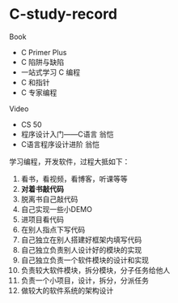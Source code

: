 # C-study-record

Book

- C Primer Plus
- C 陷阱与缺陷
- 一站式学习 C 编程
- C 和指针
- C 专家编程

Video

- CS 50
- 程序设计入门——C语言 翁恺
- C语言程序设计进阶 翁恺



学习编程，开发软件，过程大抵如下：

1. 看书，看视频，看博客，听课等等
2. **对着书敲代码** 
3. 脱离书自己敲代码
4. 自己实现一些小DEMO
5. 进项目看代码
6. 在别人指点下写代码
7. 自己独立在别人搭建好框架内填写代码
8. 自己独立负责别人设计好的模块的实现
9. 自己独立负责一个软件模块的设计和实现
10. 负责较大软件模块，拆分模块，分子任务给他人
11. 负责一个小项目，设计，拆分，分派任务
12. 做较大的软件系统的架构设计